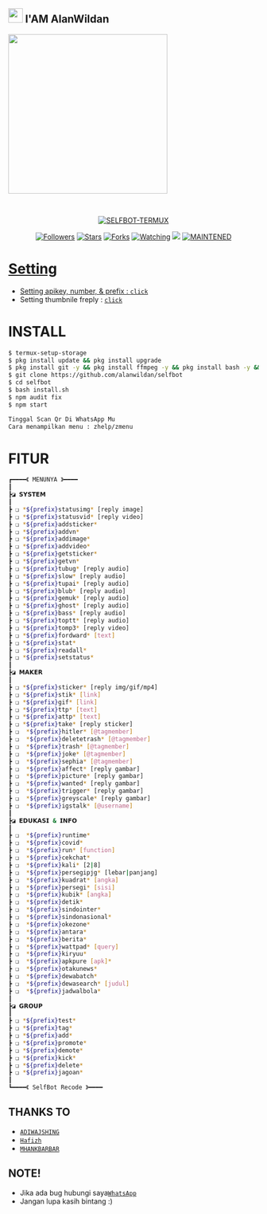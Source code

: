## <img src="https://github.com/TheDudeThatCode/TheDudeThatCode/blob/master/Assets/Hi.gif" width="29px"> I'AM AlanWildan
<img src="https://media.giphy.com/media/836HiJc7pgzy8iNXCn/giphy.gif" width="320">
</p>
<br>
<p align="center">
<a href="#"><img title="SELFBOT-TERMUX" src="https://img.shields.io/badge/-SELFBOT--TERMUX-green?colorA=%23ff0000&colorB=%23017e40&style=for-the-badge"></a>
</p>
<p align="center">
<a href="https://github.com/alanwildan/followers"><img title="Followers" src="https://img.shields.io/github/followers/Fxc7?color=blue&style=flat-square"></a>
<a href="https://github.com/alanwildan/selfbot/stargazers/"><img title="Stars" src="https://img.shields.io/github/stars/Fxc7/termux-bot-wa?color=red&style=flat-square"></a>
<a href="https://github.com/alanwildan/selfbot/network/members"><img title="Forks" src="http://img.shields.io/github/forks/Fxc7/termux-bot-wa?color=red&style=flat-square"></a>
<a href="https://github.com/alanwildan/selfbot/watchers"><img title="Watching" src="https://img.shields.io/github/watchers/Fxc7/termux-bot-wa?label=Watchers&color=blue&style=flat-square"></a>
<a href="https://hits.seeyoufarm.com"><img src="https://hits.seeyoufarm.com/api/count/incr/badge.svg?url=https%3A%2F%2Fgithub.com%2Falanwildan%2Fselfbot&count_bg=%2379C83D&title_bg=%23555555&icon=&icon_color=%23E7E7E7&title=Support&edge_flat=false"/></a>
<a href="#"><img title="MAINTENED" src="https://img.shields.io/badge/MAINTENED-YES-blue.svg"</a>
</p>

# Setting

* Setting apikey, number, & prefix : [`click`](https://github.com/alanwildan/selfbot/blob/main/src/settings.json)
* Setting thumbnile freply : [`click`](https://github.com/alanwildan/selfbot/tree/main/image) 

# INSTALL

```bash
$ termux-setup-storage
$ pkg install update && pkg install upgrade
$ pkg install git -y && pkg install ffmpeg -y && pkg install bash -y && pkg install nodejs-y
$ git clone https://github.com/alanwildan/selfbot
$ cd selfbot
$ bash install.sh
$ npm audit fix
$ npm start

Tinggal Scan Qr Di WhatsApp Mu
Cara menampilkan menu : zhelp/zmenu
```


# FITUR

```bash
┏━━━━《 MENUNYA 》━━━━
┃
┣◪ 𝗦𝗬𝗦𝗧𝗘𝗠
┃
┣ ❏ *${prefix}statusimg* [reply image]
┣ ❏ *${prefix}statusvid* [reply video]
┣ ❏ *${prefix}addsticker*
┣ ❏ *${prefix}addvn*
┣ ❏ *${prefix}addimage* 
┣ ❏ *${prefix}addvideo*
┣ ❏ *${prefix}getsticker* 
┣ ❏ *${prefix}getvn* 
┣ ❏ *${prefix}tubug* [reply audio]
┣ ❏ *${prefix}slow* [reply audio]
┣ ❏ *${prefix}tupai* [reply audio]
┣ ❏ *${prefix}blub* [reply audio]
┣ ❏ *${prefix}gemuk* [reply audio]
┣ ❏ *${prefix}ghost* [reply audio]
┣ ❏ *${prefix}bass* [reply audio]
┣ ❏ *${prefix}toptt* [reply audio]
┣ ❏ *${prefix}tomp3* [reply video]
┣ ❏ *${prefix}fordward* [text]
┣ ❏ *${prefix}stat*
┣ ❏ *${prefix}readall*
┣ ❏ *${prefix}setstatus*
┃
┣◪ 𝗠𝗔𝗞𝗘𝗥 
┃
┣ ❏ *${prefix}sticker* [reply img/gif/mp4]
┣ ❏ *${prefix}stik* [link]
┣ ❏ *${prefix}gif* [link]
┣ ❏ *${prefix}ttp* [text]
┣ ❏ *${prefix}attp* [text]
┣ ❏ *${prefix}take* [reply sticker]
┣ ❏  *${prefix}hitler* [@tagmember]
┣ ❏  *${prefix}deletetrash* [@tagmember]
┣ ❏  *${prefix}trash* [@tagmember]
┣ ❏  *${prefix}joke* [@tagmember]
┣ ❏  *${prefix}sephia* [@tagmember]
┣ ❏  *${prefix}affect* [reply gambar]
┣ ❏  *${prefix}picture* [reply gambar]
┣ ❏  *${prefix}wanted* [reply gambar]
┣ ❏  *${prefix}trigger* [reply gambar]
┣ ❏  *${prefix}greyscale* [reply gambar]
┣ ❏  *${prefix}igstalk* [@username]
┃
┣◪ 𝗘𝗗𝗨𝗞𝗔𝗦𝗜 & 𝗜𝗡𝗙𝗢
┃
┣ ❏  *${prefix}runtime*
┣ ❏  *${prefix}covid*
┣ ❏  *${prefix}run* [function]
┣ ❏  *${prefix}cekchat*
┣ ❏  *${prefix}kali* [2|8]
┣ ❏  *${prefix}persegipjg* [lebar|panjang]
┣ ❏  *${prefix}kuadrat* [angka]
┣ ❏  *${prefix}persegi* [sisi]
┣ ❏  *${prefix}kubik* [angka]
┣ ❏  *${prefix}detik*
┣ ❏  *${prefix}sindointer*
┣ ❏  *${prefix}sindonasional*
┣ ❏  *${prefix}okezone*
┣ ❏  *${prefix}antara*
┣ ❏  *${prefix}berita*
┣ ❏  *${prefix}wattpad* [query]
┣ ❏  *${prefix}kiryuu*
┣ ❏  *${prefix}apkpure [apk]*
┣ ❏  *${prefix}otakunews*
┣ ❏  *${prefix}dewabatch*
┣ ❏  *${prefix}dewasearch* [judul]
┣ ❏  *${prefix}jadwalbola*
┃
┣◪ 𝗚𝗥𝗢𝗨𝗣
┃
┣ ❏ *${prefix}test*
┣ ❏ *${prefix}tag*
┣ ❏ *${prefix}add*
┣ ❏ *${prefix}promote*
┣ ❏ *${prefix}demote*
┣ ❏ *${prefix}kick*
┣ ❏ *${prefix}delete*
┣ ❏ *${prefix}jagoan*
┃
┗━━━━《 SelfBot Recode 》━━━━
```


## THANKS TO

* [`ADIWAJSHING`](https://github.com/adiwajshing/Baileys) 
* [`Hafizh`](https://github.com/HAFizh-15) 
* [`MHANKBARBAR`](https://github.com/MhankBarBar)


## NOTE! 
* Jika ada bug hubungi saya[`WhatsApp`](https://api.whatsapp.com/send?phone=6285793432434) 
* Jangan lupa kasih bintang :) 
